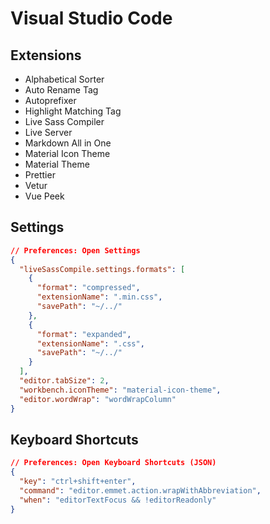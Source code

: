 # Visual Studio Code

## Extensions

- Alphabetical Sorter
- Auto Rename Tag
- Autoprefixer
- Highlight Matching Tag
- Live Sass Compiler
- Live Server
- Markdown All in One
- Material Icon Theme
- Material Theme
- Prettier
- Vetur
- Vue Peek

## Settings

```json
// Preferences: Open Settings
{
  "liveSassCompile.settings.formats": [
    {
      "format": "compressed",
      "extensionName": ".min.css",
      "savePath": "~/../"
    },
    {
      "format": "expanded",
      "extensionName": ".css",
      "savePath": "~/../"
    }
  ],
  "editor.tabSize": 2,
  "workbench.iconTheme": "material-icon-theme",
  "editor.wordWrap": "wordWrapColumn"
}
```

## Keyboard Shortcuts

```json
// Preferences: Open Keyboard Shortcuts (JSON)
{
  "key": "ctrl+shift+enter",
  "command": "editor.emmet.action.wrapWithAbbreviation",
  "when": "editorTextFocus && !editorReadonly"
}
```
